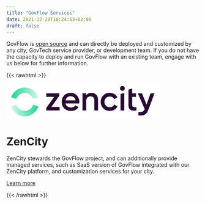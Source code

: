 ```yaml
---
title: "GovFlow Services"
date: 2021-12-28T10:24:53+02:00
draft: false
---
```


GovFlow is [open source](https://github.com/govflow/govflow) and can directly be deployed and customized by any city, GovTech service provider, or development team. If you do not have the capacity to deploy and run GovFlow with an existing team, engage with us below for further information.

{{< rawhtml >}}
    <div class="row flex-lg-row-reverse align-items-center g-5 py-5">
        <div class="col-10 col-sm-8 col-lg-6">
            <a href="https://zencity.io" title="Zencity - Where Resident Input Meets Local Government">
            <img src="/zencity.png" alt="Zencity - Where Resident Input Meets Local Government" width="400" />
            </a>
        </div>
        <div class="col-lg-6">
            <h1 class="display-5 fw-bold lh-1 mb-3">ZenCity</h1>
            <p class="lead">
                ZenCity stewards the GovFlow project, and can additionally provide managed services, such as SaaS version of GovFlow integrated with our ZenCity platform, and customization services for your city.
            </p>
            <div class="d-grid gap-2 d-md-flex justify-content-md-start">
                <a href="/contact/" class="btn btn-primary btn-lg px-4 me-md-2">
                    Learn more
                </a>
            </div>
        </div>
    </div>

{{< /rawhtml >}}